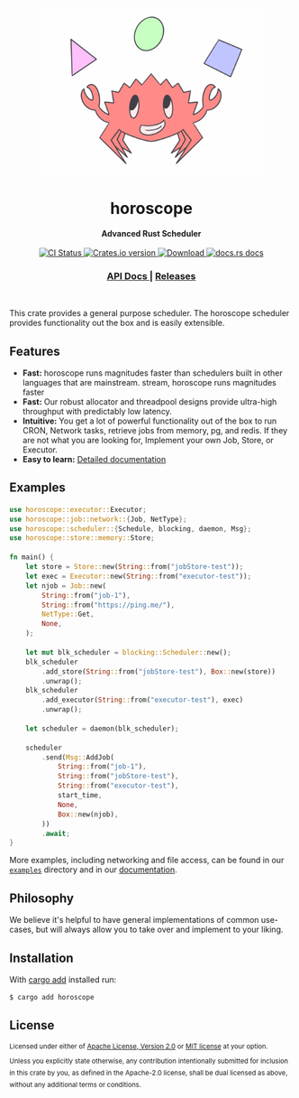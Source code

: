 <div align="center" style="display: flex; flex: 1; align-items: center; justify-content: center;">
<img src="./assets/logo.png" align="center" height="300px">
</div>
<h1 align="center">horoscope</h1>
<div align="center">
 <strong>
   Advanced Rust Scheduler
 </strong>
</div>

<br />

<div align="center">
   <!-- CI status -->
  <a href="https://github.com/hyperfuse/horoscope/actions">
    <img src="https://github.com/hyperfuse-rs/horoscope/workflows/CI/badge.svg"
      alt="CI Status" />
  </a>
  <!-- Crates version -->
  <a href="https://crates.io/crates/horoscope">
    <img src="https://img.shields.io/crates/v/horoscope.svg?style=flat-square"
    alt="Crates.io version" />
  </a>
  <!-- Downloads -->
  <a href="https://crates.io/crates/horoscope">
    <img src="https://img.shields.io/crates/d/horoscope.svg?style=flat-square"
      alt="Download" />
  </a>
  <!-- docs.rs docs -->
  <a href="https://docs.rs/horoscope">
    <img src="https://img.shields.io/badge/docs-latest-blue.svg?style=flat-square"
      alt="docs.rs docs" />
  </a>
</div>

<div align="center">
  <h3>
    <a href="https://docs.rs/horoscope">
      API Docs
    </a>
    <span> | </span>
    <a href="https://github.com/hyperfuse/horoscope/releases">
      Releases
    </a>
  </h3>
</div>

<br/>

This crate provides a general purpose scheduler. The horoscope scheduler
provides functionality out the box and is easily extensible.

## Features

- **Fast:** horoscope runs magnitudes faster than schedulers built in other
  languages that are mainstream. stream, horoscope runs magnitudes faster
- **Fast:** Our robust allocator and threadpool designs provide ultra-high
  throughput with predictably low latency.
- **Intuitive:** You get a lot of powerful functionality out of the box to run
  CRON, Network tasks, retrieve jobs from memory, pg, and redis. If they are not
  what you are looking for, Implement your own Job, Store, or Executor.
- **Easy to learn:** [Detailed documentation][docs]

[docs]: https://docs.rs/horoscope

## Examples

```rust
use horoscope::executor::Executor;
use horoscope::job::network::{Job, NetType};
use horoscope::scheduler::{Schedule, blocking, daemon, Msg};
use horoscope::store::memory::Store;

fn main() {
    let store = Store::new(String::from("jobStore-test"));
    let exec = Executor::new(String::from("executor-test"));
    let njob = Job::new(
        String::from("job-1"),
        String::from("https://ping.me/"),
        NetType::Get,
        None,
    );

    let mut blk_scheduler = blocking::Scheduler::new();
    blk_scheduler
        .add_store(String::from("jobStore-test"), Box::new(store))
        .unwrap();
    blk_scheduler
        .add_executor(String::from("executor-test"), exec)
        .unwrap();

    let scheduler = daemon(blk_scheduler);

    scheduler
        .send(Msg::AddJob(
            String::from("job-1"),
            String::from("jobStore-test"),
            String::from("executor-test"),
            start_time,
            None,
            Box::new(njob),
        ))
        .await;
}
```

More examples, including networking and file access, can be found in our
[`examples`] directory and in our [documentation].

[`examples`]: https://github.com/hyperfuse/horoscope/tree/master/examples
[documentation]: https://docs.rs/horoscope#examples

## Philosophy

We believe it's helpful to have general implementations of common use-cases, but
will always allow you to take over and implement to your liking.

## Installation

With [cargo add][cargo-add] installed run:

```sh
$ cargo add horoscope
```

[cargo-add]: https://github.com/killercup/cargo-edit

## License

<sup>
Licensed under either of <a href="LICENSE-APACHE">Apache License, Version
2.0</a> or <a href="LICENSE-MIT">MIT license</a> at your option.
</sup>

<br/>

<sub>
Unless you explicitly state otherwise, any contribution intentionally submitted
for inclusion in this crate by you, as defined in the Apache-2.0 license, shall
be dual licensed as above, without any additional terms or conditions.
</sub>
